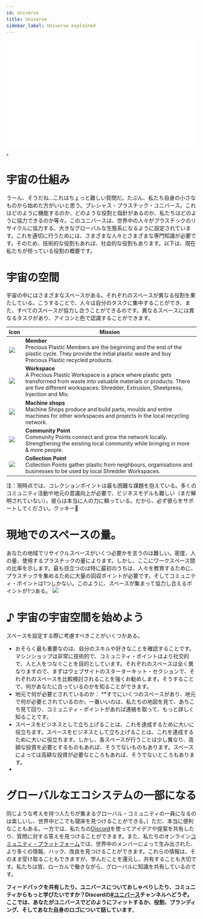 ```yaml
---
id: universe 
title: Universe 
sidebar_label: Universe explained 
---
```

<style> 
:root { 
  --highlight: #f090b3; 
  --links: #f090b3; 
  --hover: #f2a5c1; 
} 
</style> 
<img src="./assets/universe/universe.gif"/>。 

# 宇宙の仕組み 

うーん、そうだね...これはちょっと難しい質問だ。たぶん、私たち自身の小さなものから始めた方がいいと思う。プレシャス・プラスチック・ユニバース。これはどのように機能するのか、どのような役割と指針があるのか、私たちはどのように協力できるのか等々。このユニバースは、世界中の人々がプラスチックのリサイクルに協力する、大きなグローバルな生態系になるように設定されています。これを適切に行うためには、さまざまな人々とさまざまな専門知識が必要です。そのため、技術的な役割もあれば、社会的な役割もあります。以下は、現在私たちが担っている役割の概要です。 

# 宇宙の空間 
宇宙の中にはさまざまなスペースがある。それぞれのスペースが異なる役割を果たしている。こうすることで、人々は自分のタスクに集中することができ、また、すべてのスペースが協力し合うことができるのです。異なるスペースには異なるタスクがあり、アイコンと色で認識することができます。 

| Icon   |  Mission | 
|----------|----------------------| 
| <img src="../assets/universe/badge-member.png" width="150"/>           | __Member__ <br> Precious Plastic Members are the beginning and the end of the plastic cycle. They provide the initial plastic waste and buy Precious Plastic recycled products.    | 
| <img src="../assets/universe/badge-workspace.png" width="150"/>        |  __Workspace__ <br> A Precious Plastic Workspace is a place where plastic gets transformed from waste into valuable materials or products. There are five different workspaces: Shredder, Extrusion, Sheetpress, Injection and Mix. | 
| <img src="../assets/universe/badge-machine-shop.png" width="150"/>     |  __Machine shops__ <br> Machine Shops produce and build parts, moulds and entire machines for other workspaces and projects in the local recycling network.   | 
| <img src="../assets/universe/badge-community-point.png" width="150"/>  |  __Community Point__ <br> Community Points connect and grow the network locally. Strengthening the existing local community while bringing in more & more people.  | 
| <img src="../assets/universe/badge-collection-point.png" width="150"/> |  __Collection Point__ <br> Collection Points gather plastic from neighbours, organisations and businesses to be used by local Shredder Workspaces.   | 

<p class="note">注：現時点では、コレクションポイントは最も困難な課題を抱えている。多くのコミュニティ活動や地元の意識向上が必要で、ビジネスモデルも難しい（まだ解明されていない）。彼らは本当に人の力に頼っている。だから、必ず彼らをサポートしてください。クッキー🍪</p>

# 現地でのスペースの量。 
あなたの地域でリサイクルスペースがいくつ必要かを言うのは難しい。密度、人の量、使用するプラスチックの量によります。しかし、ここにワークスペース間の比率を示します。最も目立つのは特に最初のうちは、人々を教育するために、プラスチックを集めるために大量の回収ポイントが必要です。そしてコミュニティ・ポイントは1つしかない。このように、スペースが集まって協力し合えるポイントが1つある。 
<img src="../assets/universe/number-spaces.jpg"/></img> 

# ♪ 宇宙の宇宙空間を始めよう 
スペースを設定する際に考慮すべきことがいくつかある。 
- おそらく最も重要なのは、自分のスキルや好きなことを確認することです。マシンショップは非常に技術的で、コミュニティ・ポイントはより社交的で、人と人をつなぐことを目的としています。それぞれのスペースは全く異なりますので、まずはウェブサイトのスターターキット・セクションで、それぞれのスペースを比較検討されることを強くお勧めします。そうすることで、何があなたに合っているのかを知ることができます。 
- 地元で何が必要とされているのか： **すでにいくつのスペースがあり、地元で何が必要とされているのか。一番いいのは、私たちの地図を見て、あちこち見て回り、コミュニティ・ポイントがあれば連絡を取って、もっと詳しく知ることです。 
- スペースをビジネスとして立ち上げることは、これを達成するために大いに役立ちます。スペースをビジネスとして立ち上げることは、これを達成するために大いに役立ちます。しかし、各スペースが行うことは少し異なり、高額な投資を必要とするものもあれば、そうでないものもあります。スペースによっては高額な投資が必要なところもあれば、そうでないところもあります。 
- 
# グローバルなエコシステムの一部になる 
同じような考えを持つ人たちが集まるグローバル・コミュニティの一員になるのは楽しいし、世界中どこでも寝床を見つけることができる。）ただ、本当に便利なこともある。一方では、私たちの[Discord](https://discordapp.com/invite/rnx7m4t)を使ってアイデアや提案を共有したり、質問に対する答えを見つけることができます。また、私たちのオンライン[コミュニティ・プラットフォーム](https://community.preciousplastic.com)では、世界中のメンバーによって生み出された、より多くの情報、ハック、改良を見つけることができます。これらの情報は、そのまま受け取ることもできますが、学んだことを還元し、共有することも大切です。私たちは皆、ローカルで働きながら、グローバルに知識を共有しているのです。 

<b>フィードバックを共有したり、ユニバースについておしゃべりしたり、コミュニティからもっと学びたいですか？Discordの[#ユニバース](https://discordapp.com/invite/QUw8A3w)チャンネルへどうぞ。ここでは、あなたがユニバースでどのようにフィットするか、役割、ブランディング、そしてあなた自身のロゴについて話しています</b>。 
